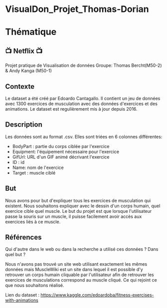 # VisualDon_Projet_Thomas-Dorian

# Thématique

## 📺 Netflix 📺

Projet pratique de Visualisation de données 
Groupe: Thomas Bercht(M50-2) & Andy Kanga (M50-1)


## Contexte
Le dataset a été créé par Edoardo Cantagallo. Il contient un jeu de données avec 1300 exercices de musculation avec des données d'exercices et des animations. Le dataset est regulièrement mis à jour depuis 2016.


## Description
Les données sont au format .csv. Elles sont triées en 6 colonnes différentes:

- BodyPart : partie du corps ciblée par l'exercice
- Equipment: l'équipement nécessaire pour l'exercice
- GifUrl: URL d'un GIF animé décrivant l'exercice
- ID : id
- Name: nom de l'exercice
- Target : muscle ciblé


## But
Nous avons pour but d'expliquer tous les exercices de musculation qui existent. Nous souhaitons expliquer avec le dessin d'un corps humain, quel exercice cible quel muscle. Le but du projet est que lorsque l'utilisateur passe la souris sur un muscle, il puisse facilement avoir accès aux exercices liés à ce muscle.

## Références
Qui d'autre dans le web ou dans la recherche a utilisé ces données ? Dans quel but ?

Nous n'avons pas trouvé un site web utilisant exactement les mêmes données mais MuscleWiki est un site dans lequel il est possible d'y retrouver un corps humain cliquable par l'utilisateur afin de retrouver les exercices de musculations correspond au muscle cliqué. Ce qui rejoint ce que nous souhaitons réalisé.

Lien du dataset : https://www.kaggle.com/edoardoba/fitness-exercises-with-animations
